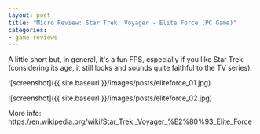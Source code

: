 ```yaml
---
layout: post
title: "Micro Review: Star Trek: Voyager - Elite Force (PC Game)"
categories:
- game-reviews
---
```


A little short but, in general, it's a fun FPS, especially if you like Star Trek (considering its age, it still looks and sounds quite faithful to the TV series).


![screenshot]({{ site.baseurl }}/images/posts/eliteforce_01.jpg)

![screenshot]({{ site.baseurl }}/images/posts/eliteforce_02.jpg)


<p>More info: <a href="https://en.wikipedia.org/wiki/Star_Trek:_Voyager_%E2%80%93_Elite_Force">https://en.wikipedia.org/wiki/Star_Trek:_Voyager_%E2%80%93_Elite_Force</a><p>

